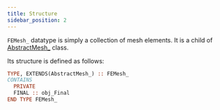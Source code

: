 ```yaml
---
title: Structure
sidebar_position: 2
---
```


`FEMesh_` datatype is simply a collection of mesh elements. It is a child of [AbstractMesh_](../AbstractMesh/AbstractMesh_.md) class.

Its structure is defined as follows:

```fortran
TYPE, EXTENDS(AbstractMesh_) :: FEMesh_
CONTAINS
  PRIVATE
  FINAL :: obj_Final
END TYPE FEMesh_
```


